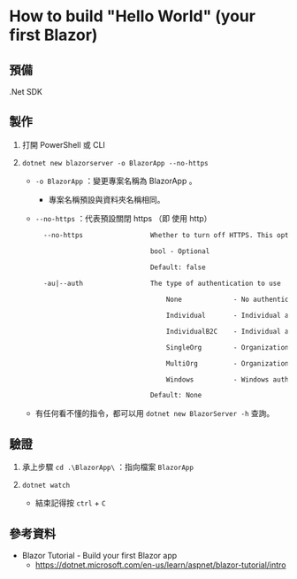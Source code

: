 # How to build "Hello World" (your first Blazor)


## 預備
 

.Net SDK


## 製作


1. 打開 PowerShell 或 CLI

1. `dotnet new blazorserver -o BlazorApp --no-https` 

   * `-o BlazorApp` ：變更專案名稱為 BlazorApp 。
     * 專案名稱預設與資料夾名稱相同。

   * `--no-https` ：代表預設關閉 https （即 使用 http）

     ```txt
       --no-https                 Whether to turn off HTTPS. This option only applies if Individual, IndividualB2C, SingleOrg, or MultiOrg aren't used for --auth.

                                  bool - Optional

                                  Default: false
        
       -au|--auth                 The type of authentication to use

                                      None             - No authentication

                                      Individual       - Individual authentication

                                      IndividualB2C    - Individual authentication with Azure AD B2C

                                      SingleOrg        - Organizational authentication for a single tenant

                                      MultiOrg         - Organizational authentication for multiple tenants

                                      Windows          - Windows authentication

                                  Default: None
     ```

    * 有任何看不懂的指令，都可以用 `dotnet new BlazorServer -h` 查詢。


## 驗證

1. 承上步驟 `cd .\BlazorApp\` ：指向檔案 `BlazorApp`

1. `dotnet watch` 
   * 結束記得按 `ctrl` + `C`


## 參考資料

* Blazor Tutorial - Build your first Blazor app
  * https://dotnet.microsoft.com/en-us/learn/aspnet/blazor-tutorial/intro